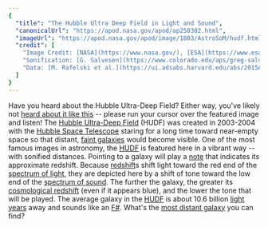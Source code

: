 ```yaml
---
{
  "title": "The Hubble Ultra Deep Field in Light and Sound",
  "canonicalUrl": "https://apod.nasa.gov/apod/ap250302.html",
  "imageUrl": "https://apod.nasa.gov/apod/image/1803/AstroSoM/hudf.html",
  "credit": [
    "Image Credit: [NASA](https://www.nasa.gov/), [ESA](https://www.esa.int/), [Hubble](https://science.nasa.gov/mission/hubble/)",
    "Sonification: [G. Salvesen](https://www.colorado.edu/aps/greg-salvesen)",
    "Data: [M. Rafelski et al.](https://ui.adsabs.harvard.edu/abs/2015AJ....150...31R/abstract)"
  ]
}
---
```


Have you heard about the Hubble Ultra-Deep Field? Either way, you've likely not [heard about it like this](https://i.pinimg.com/564x/33/63/f6/3363f6be8a0b534cd852395723dd6700.jpg) -- please run your cursor over the featured image and listen! The [Hubble Ultra-Deep Field](https://en.wikipedia.org/wiki/Hubble_Ultra-Deep_Field) (HUDF) was created in 2003-2004 with the [Hubble Space Telescope](https://science.nasa.gov/mission/hubble/overview/about-hubble/) staring for a long time toward near-empty space so that distant, [faint galaxies](https://esahubble.org/science/deep_fields/) would become visible. One of the most famous images in astronomy, the [HUDF](https://apod.nasa.gov/apod/ap040309.html) is featured here in a vibrant way -- with sonified distances. Pointing to a galaxy will play a [note](https://en.wikipedia.org/wiki/Musical_note) that indicates its approximate redshift. Because [redshift](https://www.youtube.com/watch?v=8U4O8XB14tg)s shift light toward the red end of the [spectrum of light](https://science.nasa.gov/ems/01_intro), they are depicted here by a shift of tone toward the low end of the [spectrum of sound](http://newt.phys.unsw.edu.au/jw/sound.spectrum.html). The further the galaxy, the greater its [cosmological redshift](https://apod.nasa.gov/apod/ap130408.html) (even if it appears blue), and the lower the tone that will be played. The average galaxy in the [HUDF](https://apod.nasa.gov/apod/ap200726.html) is about 10.6 billion [light years](https://chandra.harvard.edu/photo/cosmic_distance.html) away and sounds like an [F#](https://en.wikipedia.org/wiki/Piano_key_frequencies). What's the [most distant galaxy](https://asterisk.apod.com/discuss_apod.php?date=250302) you can find?
